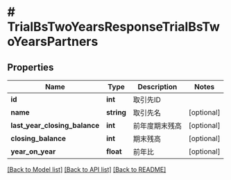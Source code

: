 # # TrialBsTwoYearsResponseTrialBsTwoYearsPartners

## Properties

Name | Type | Description | Notes
------------ | ------------- | ------------- | -------------
**id** | **int** | 取引先ID |
**name** | **string** | 取引先名 | [optional]
**last_year_closing_balance** | **int** | 前年度期末残高 | [optional]
**closing_balance** | **int** | 期末残高 | [optional]
**year_on_year** | **float** | 前年比 | [optional]

[[Back to Model list]](../../README.md#models) [[Back to API list]](../../README.md#endpoints) [[Back to README]](../../README.md)
